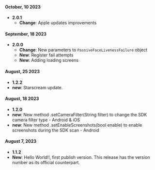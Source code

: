 #### October, 10 2023

- **2.0.1**
  - **Change**: Apple updates improvements

#### September, 18 2023

- **2.0.0**
  - **Change**: New parameters to `PassiveFaceLivenessFailure` object
  - **New**: Register fail attempts
  - **New**: Adding loading screens

#### August, 25 2023

- **1.2.2**
- **new**: Starscream update.

#### August, 18 2023

- **1.2.0**
- **new**: New method .setCameraFilter(String filter) to change the SDK camera filter type - Android & iOS
- **new**: New method .setEnableScreenshots(bool enable) to enable screenshots during the SDK scan - Android

#### August 7, 2023

- **1.1.2**
- **New**: Hello World!!, first publish version. This release has the version number as its official counterpart.
